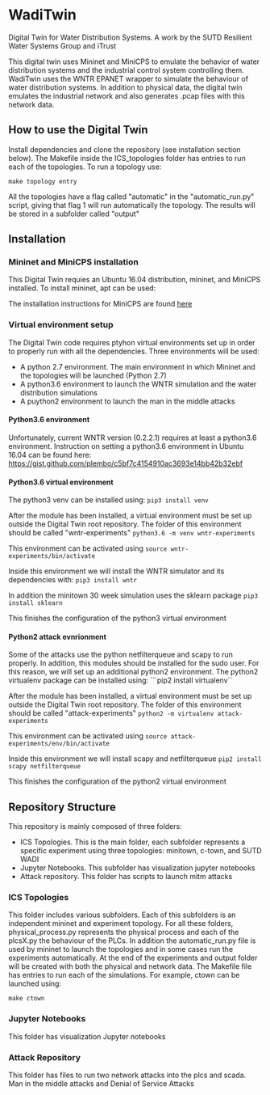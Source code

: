 # WadiTwin
Digital Twin for Water Distribution Systems. A work by the SUTD Resilient Water Systems Group and iTrust

This digital twin uses Mininet and MiniCPS to emulate the behavior of water distribution systems and the industrial control system controlling them. WadiTwin uses the WNTR EPANET wrapper to simulate the behaviour of water distribution systems. In addition to physical data, the digital twin emulates the industrial network and also generates .pcap files with this network data.
 
## How to use the Digital Twin

Install dependencies and clone the repository (see installation section below). The Makefile inside the ICS_topologies folder has entries to run each of the topologies. To run a topology use: 

```make topology entry```

All the topologies have a flag called "automatic" in the "automatic_run.py" script, giving that flag 1 will run automatically the topology. The results will be stored in a subfolder called "output"

## Installation

### Mininet and MiniCPS installation

This Digital Twin requies an Ubuntu 16.04 distribution, mininet, and MiniCPS installed. To install mininet, apt can be used:

The installation instructions for MiniCPS are found [here](https://github.com/scy-phy/minicps/blob/master/docs/userguide.rst)

### Virtual environment setup
The Digital Twin code requires ptyhon virtual environments set up in order to properly run with all the dependencies. Three environments will be used:

- A python 2.7 environment. The main environment in which Mininet and the topologies will be launched (Python 2.7)
- A python3.6 environment to launch the WNTR simulation and the water distribution simulations
- A puython2 environment to launch the man in the middle attacks

#### Python3.6 environment
Unfortunately, current WNTR version (0.2.2.1) requires at least a python3.6 environment. Instruction on setting a python3.6 environment in Ubuntu 16.04 can be found here: https://gist.github.com/plembo/c5bf7c4154910ac3693e14bb42b32ebf

#### Python3.6 virtual environment
The python3 venv can be installed using:
```pip3 install venv```

After the module has been installed, a virtual environment must be set up outside the Digital Twin root repository. The folder of this environment should be called "wntr-experiments"
```python3.6 -m venv wntr-experiments```

This environment can be activated using
```source wntr-experiments/bin/activate```

Inside this environment we will install the WNTR simulator and its dependencies with: 
```pip3 install wntr```

In addition the minitown 30 week simulation uses the sklearn package
```pip3 install sklearn```

This finishes the configuration of the python3 virtual environment

#### Python2 attack evnrionment
Some of the attacks use the python netfilterqueue and scapy to run properly. In addition, this modules should be installed for the sudo user. For this reason, we will set up an additional python2 environment. The python2 virtualenv package can be installed using: 
```pip2 install virtualenv``

After the module has been installed, a virtual environment must be set up outside the Digital Twin root repository. The folder of this environment should be called "attack-experiments"
```python2 -m virtualenv attack-experiments```

This environment can be activated using
```source attack-experiments/env/bin/activate```

Inside this environment we will install scapy and netfilterqueue
```pip2 install scapy netfilterqueue```

This finishes the configuration of the python2 virtual environment

## Repository Structure
This repository is mainly composed of three folders:
- ICS Topologies. This is the main folder, each subfolder represents a specific experiment using three topologies: minitown, c-town, and SUTD WADI
- Jupyter Notebooks. This subfolder has visualization jupyter notebooks
- Attack repository. This folder has scripts to launch mitm attacks

### ICS Topologies
This folder includes various subfolders. Each of this subfolders is an independent mininet and experiment topology. For all these folders, physical_process.py represents the physical process and each of the plcsX.py the behaviour of the PLCs. In addition the automatic_run.py file is used by mininet to launch the topologies and in some cases run the experiments automatically. At the end of the experiments and output folder will be created with both the physical and network data. 
The Makefile file has entries to run each of the simulations. For example, ctown can be launched using:

```make ctown```

### Jupyter Notebooks
This folder has visualization Jupyter notebooks

### Attack Repository
This folder has files to run two network attacks into the plcs and scada. Man in the middle attacks and Denial of Service Attacks
